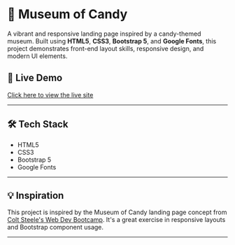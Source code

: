 # 🍭 Museum of Candy

A vibrant and responsive landing page inspired by a candy-themed museum. Built using **HTML5**, **CSS3**, **Bootstrap 5**, and **Google Fonts**, this project demonstrates front-end layout skills, responsive design, and modern UI elements.

## 🔗 Live Demo

[Click here to view the live site](https://hrishabh7405.github.io/Museum-Of-Candy-Bootstrap-Landing-Page/)

---

## 🛠 Tech Stack

- HTML5  
- CSS3  
- Bootstrap 5  
- Google Fonts  

---

## 💡 Inspiration

This project is inspired by the Museum of Candy landing page concept from [Colt Steele's Web Dev Bootcamp](https://www.udemy.com/course/the-web-developer-bootcamp/). It's a great exercise in responsive layouts and Bootstrap component usage.

---
